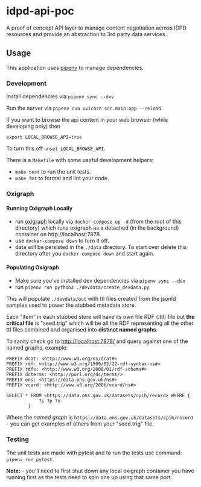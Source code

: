 # idpd-api-poc
A proof of concept API layer to manage content negotiation across IDPD resources and provide an abstraction to 3rd party data services.

## Usage

This application uses [pipenv](https://pypi.org/project/pipenv/) to manage dependencies.

### Development

Install dependencies via `pipenv sync --dev`

Run the server via `pipenv run uvicorn src.main:app --reload`

If you want to browse the api content in your web browser (while developing only) then

```
export LOCAL_BROWSE_API=true
```

To turn this off `unset LOCAL_BROWSE_API`.

There is a `Makefile` with some useful development helpers:

- `make test` to run the unit tests.
- `make fmt` to format and lint your code.

### Oxigraph

#### Running Oxigraph Locally

- run [oxigraph]() locally via `docker-compose up -d` (from the root of this directory) which runs oxigraph as a detached (in the background) container on http://localhost:7878.
- use `docker-compose down` to turn it off.
- data will be persisted in the `./data` directory. To start over delete this directory after
you `docker-compose down` and start again.

#### Populating Oxigraph

- Make sure you've installed dev dependencies via `pipenv sync --dev`
- run `pipenv run python3 ./devdata/create_devdata.py`

This will populate `./devdata/out` with ttl files created from the jsonld samples
used to power the stubbed metadata store.

Each "item" in each stubbed store will have its own file RDF (.ttl) file but **the critical file** is "seed.trig" which will be all the RDF representing all the other ttl files combined and organised into **distinct named graphs**.

To sanity check go to [http://localhost:7878/](http://localhost:7878/) and query against one of the named graphs, example:

```
PREFIX dcat: <http://www.w3.org/ns/dcat#>
PREFIX rdf: <http://www.w3.org/1999/02/22-rdf-syntax-ns#>
PREFIX rdfs: <http://www.w3.org/2000/01/rdf-schema#>
PREFIX dcterms: <http://purl.org/dc/terms/>
PREFIX ons: <https://data.ons.gov.uk/ns#>
PREFIX vcard: <http://www.w3.org/2006/vcard/ns#>

SELECT * FROM <https://data.ons.gov.uk/datasets/cpih/record> WHERE {
            ?s ?p ?o
        }
```

Where the _named graph_ is `https://data.ons.gov.uk/datasets/cpih/record` - you can get examples of others from your "seed.trig" file.

### Testing

The unit tests are made with pytest and to run the tests use command: `pipenv run pytest`.

**Note:** - you'll need to first shut down any local oxigraph container you have running first as the tests need to spin one up using that same port.